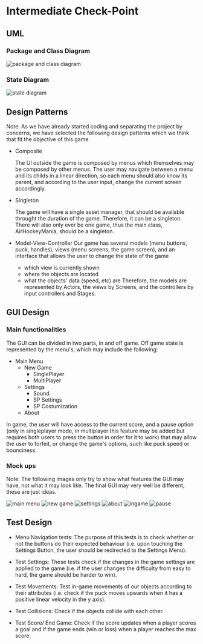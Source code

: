 # Intermediate Check-Point

## UML

### Package and Class Diagram

![package and class diagram](res/diagrams/class_package.png)

### State Diagram

![state diagram](res/diagrams/game_behaviour.png)

## Design Patterns

Note: As we have already started coding and separating the project by concerns, we have selected the following design patterns which we think that fit the objective of this game.

- Composite

  The UI outside the game is composed by menus which themselves may be composed by other menus. The user may navigate between a menu and its childs in a linear direction, so each menu should also know its parent, and according to the user input, change the current screen accordingly.

- Singleton

  The game will have a single asset manager, that should be available throught the duration of the game. Therefore, it can be a singleton.
  There will also only ever be one game, thus the main class, AirHockeyMania, should be a singleton.

- Model-View-Controller
  Our game has several models (menu buttons, puck, handles), views (menu screens, the game screen), and an interface that allows the user to change the state of the game
  - which view is currently shown
  - where the objects are located
  - what the objects' data (speed, etc) are
  Therefore, the models are represented by Actors, the views by Screens, and the controllers by input controllers and Stages.

## GUI Design

### Main functionalities

The GUI can be divided in two parts, in and off game.
Off game state is represented by the menu's, which may include the following:

- Main Menu
  - New Game
    - SinglePlayer
    - MultiPlayer
  - Settings
    - Sound
    - SP Settings
    - SP Costumization
  - About

In game, the user will have access to the current score, and a pause option (only in singleplayer mode, in multiplayer this feature may be added but requires both users to press the button in order for it to work) that may allow the user to forfeit, or change the game's options, such like puck speed or bounciness.

### Mock ups

Note: The following images only try to show what features the GUI may have, not what it may look like. The final GUI may very well be different, these are just ideas.

![main menu](res/menu-mockups/main.png "Main Menu")
![new game](res/menu-mockups/new.png "New Game")
![settings](res/menu-mockups/settings.png "Settings")
![about](res/menu-mockups/about.png "About")
![ingame](res/menu-mockups/ingame.png "In Game")
![pause](res/menu-mockups/pause.png "Pause")

## Test Design

- Menu Navigation tests: The purpose of this tests is to check whether or not the buttons do their expected behaviour (i.e. upon touching the Settings Button, the user should be redirected to the Settings Menu).

- Test Settings: These tests check if the changes in the game settings are applied to the game (i.e. if the user changes the difficulty from easy to hard, the game should be harder to win).

- Test Movements: Test in-game movements of our objects according to their attributes (i.e. check if the puck moves upwards when it has a positive linear velocity in the y axis).

- Test Collisions: Check if the objects collide with each other.

- Test Score/ End Game: Check if the score updates when a player scores a goal and if the game ends (win or loss) when a player reaches the max score. 

